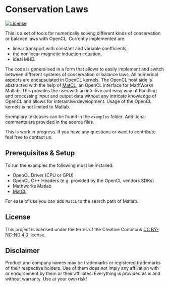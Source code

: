 # Conservation Laws

[![License](https://licensebuttons.net/l/by-nc-nd/3.0/88x31.png)](https://creativecommons.org/licenses/by-nc-nd/4.0/legalcode)

This is a set of tools for numerically solving different kinds of conservation or balance laws with OpenCL. Currently implemented are:

- linear transport with constant and variable coefficients,
- the nonlinear magnetic induction equation, 
- ideal MHD.

The code is generalised in a form that allows to easily implement and switch between different systems of conservation or balance laws. All numerical aspects are encapsulated in OpenCL kernels. The OpenCL host side is abstracted with the help of [MatCL](https://github.com/IANW-Projects/MatCL), an OpenCL interface for MathWorks Matlab. This provides
the user with an intuitive and easy way of handling and processing input and output data without any intricate knowledge of OpenCL and allows for interactive development. Usage of the OpenCL kernels is not limited to Matlab.

Exemplary testcases can be found in the `examples` folder. Additional comments are provided in the source files.

This is work in progress. If you have any questions or want to contribute feel free to contact us.


## Prerequisites & Setup

To run the examples the following must be installed:

 - OpenCL Driver (CPU or GPU)
 - OpenCL C++ Headers (e.g. provided by the OpenCL vendors SDKs)
 - Mathworks Matlab
 - [MatCL](https://github.com/IANW-Projects/MatCL)

 For ease of use you can add `MatCL` to the search path of Matlab.

 ## License

This project is licensed under the terms of the Creative Commons [CC BY-NC-ND 4.0](https://creativecommons.org/licenses/by-nc-nd/4.0/legalcode) license.


 ## Disclaimer

Product and company names may be trademarks or registered trademarks of their respective holders.
Use of them does not imply any affiliation with or endorsement by them or their affiliates.
Everything is provided as is and without warranty. Use at your own risk!
